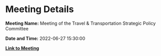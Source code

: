 # Meeting Details

**Meeting Name:** Meeting of the Travel & Transportation Strategic Policy Committee

**Date and Time:** 2022-06-27 15:30:00

**[Link to Meeting](https://www.limerick.ie/council/whats-on/meeting-travel-transportation-strategic-policy-committee-8)**
